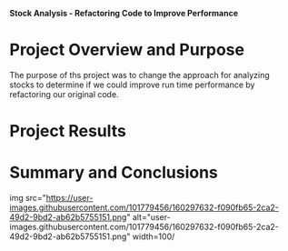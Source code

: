 **Stock Analysis - Refactoring Code to Improve Performance**

# Project Overview and Purpose

The purpose of ths project was to change the approach for analyzing stocks to determine if we could improve run time performance by refactoring our original code.

# Project Results





# Summary and Conclusions
img src="https://user-images.githubusercontent.com/101779456/160297632-f090fb65-2ca2-49d2-9bd2-ab62b5755151.png" alt="user-images.githubusercontent.com/101779456/160297632-f090fb65-2ca2-49d2-9bd2-ab62b5755151.png" width=100/
